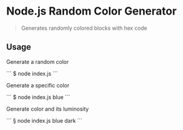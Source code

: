 # Node.js Random Color Generator

> Generates randomly colored blocks with hex code

## Usage

Generate a random color

´´´
$ node index.js
´´´

Generate a specific color

´´´
$ node index.js blue
´´´

Generate color and its luminosity

´´´
§ node index.js blue dark
´´´
